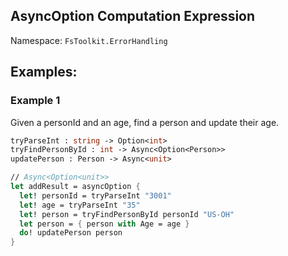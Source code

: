 ## AsyncOption Computation Expression

Namespace: `FsToolkit.ErrorHandling`

## Examples:

### Example 1

Given a personId and an age, find a person and update their age.

```fsharp
tryParseInt : string -> Option<int>
tryFindPersonById : int -> Async<Option<Person>>
updatePerson : Person -> Async<unit>
```

```fsharp
// Async<Option<unit>>
let addResult = asyncOption {
  let! personId = tryParseInt "3001"
  let! age = tryParseInt "35"
  let! person = tryFindPersonById personId "US-OH"
  let person = { person with Age = age }
  do! updatePerson person
}
```
